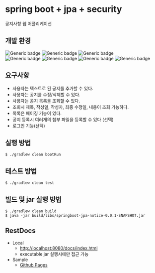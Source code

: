 # spring boot + jpa + security
공지사항 웹 어플리케이션

## 개발 환경
![Generic badge](https://img.shields.io/badge/spring--boot-2.5.5-brightgreen.svg)
![Generic badge](https://img.shields.io/badge/spring--data--jpa-2.5.5-blueviolet.svg)
![Generic badge](https://img.shields.io/badge/querydsl-4.4.0-bbd.svg)  
![Generic badge](https://img.shields.io/badge/h2-1.4.200-blue.svg)
![Generic badge](https://img.shields.io/badge/jdk-11-orange.svg)
![Generic badge](https://img.shields.io/badge/Gradle-7.1.1-yellowgreen.svg)
![Generic badge](https://img.shields.io/badge/intelij-2021.2.2-purple.svg) 

## 요구사항
- 사용자는 텍스트로 된 공지를 추가할 수 있다.
- 사용자는 공지를 수정/삭제할 수 있다.
- 사용자는 공지 목록을 조회할 수 있다.
- 조회시 제목, 작성일, 작성자, 최종 수정일, 내용이 조회 가능하다.
- 목록은 페이징 기능이 있다.
- 공지 등록시 여러개의 첨부 파일을 등록할 수 있다 (선택)
- 로그인 기능(선택)


## 실행 방법
```shell
$ ./gradlew clean bootRun
```

## 테스트 방법
```shell
$ ./gradlew clean test
```

## 빌드 및 jar 실행 방법
```shell
$ ./gradlew clean build
$ java -jar build/libs/springboot-jpa-notice-0.0.1-SNAPSHOT.jar
```

## RestDocs
- Local
  - [http://localhost:8080/docs/index.html](http://localhost:8080/docs/index.html)
  - executable jar 실행시에만 접근 가능
- Sample
  - [Github Pages](https://csh0034.github.io/springboot-jpa-notice)